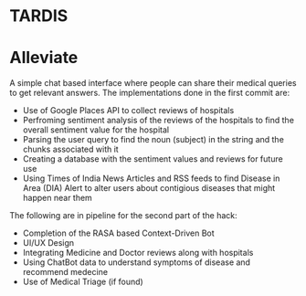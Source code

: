 # TARDIS
# Alleviate
A simple chat based interface where people can share their medical queries to get relevant answers.
The implementations done in the first commit are:
* Use of Google Places API to collect reviews of hospitals
* Perfroming sentiment analysis of the reviews of the hospitals to find the overall sentiment value for the hospital
* Parsing the user query to find the noun (subject) in the string and the chunks associated with it
* Creating a database with the sentiment values and reviews for future use
* Using Times of India News Articles and RSS feeds to find Disease in Area (DIA) Alert to alter users about contigious diseases that might happen near them

The following are in pipeline for the second part of the hack:
* Completion of the RASA based Context-Driven Bot
* UI/UX Design
* Integrating Medicine and Doctor reviews along with hospitals
* Using ChatBot data to understand symptoms of disease and recommend medecine
* Use of Medical Triage (if found)

